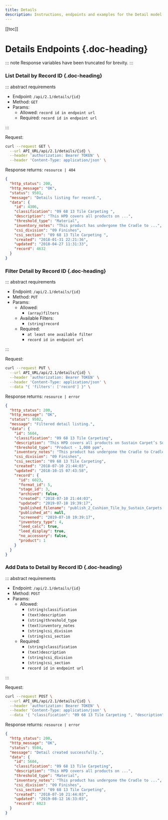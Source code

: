 ```yaml
---
title: Details
description: Instructions, endpoints and examples for the Detail model.
---
```


[[toc]]

# Details Endpoints {.doc-heading}

::: note
Response variables have been truncated for brevity.
:::

### List Detail by Record ID {.doc-heading}

::: abstract requirements

- Endpoint: `/api/2.1/details/{id}`
- Method: `GET`
- Params:
  - Allowed: `record id in endpoint url`
  - Required: `record id in endpoint url`

:::

Request:

```bash
curl --request GET \
  --url API_URL/api/2.1/details/{id} \
  --header 'authorization: Bearer TOKEN' \
  --header 'Content-Type: application/json' \
```

Response returns: `resource | 404`

```json
{
  "http_status": 200,
  "http_message": "OK",
  "status": 9501,
  "message": "Details listing for record.",
  "data": {
    "id": 4306,
    "classification": "09 68 13 Tile Carpeting ",
    "description": "This HPD covers all products on ...",
    "threshold_type": "Material",
    "inventory_notes": "This product has undergone the Cradle to ...",
    "csi_division": "09 Finishes",
    "csi_section": "09 68 13 Tile Carpeting ",
    "created": "2018-01-31 22:21:36",
    "updated": "2018-04-27 11:31:33",
    "record": 4632
  }
}
```

### Filter Detail by Record ID {.doc-heading}

::: abstract requirements

- Endpoint: `/api/2.1/details/{id}`
- Method: `PUT`
- Params:
  - Allowed:
    - `(array)filters`
  - Available Filters:
    - `(string)record`
  - Required:
    - `at least one available filter`
    - `record id in endpoint url`

:::

Request:

```bash
curl --request PUT \
  --url API_URL/api/2.1/details/{id} \
  --header 'authorization: Bearer TOKEN' \
  --header 'Content-Type: application/json' \
  --data "{ 'filters': ['record'] }" \
```

Response returns: `resource | error`

```json hl_lines="16"
{
  "http_status": 200,
  "http_message": "OK",
  "status": 9502,
  "message": "Filtered detail listing.",
  "data": {
    "id": 5604,
    "classification": "09 68 13 Tile Carpeting",
    "description": "This HPD covers all products on Sustain Carpet’s Sustain® Cushion Tile. Products construction includes Nylon 6,6 face fiber, thermoplastic laminate, polyurethane cushion and Sustain® scrim.",
    "threshold_type": "Product - 1,000 ppm",
    "inventory_notes": "This product has undergone the Cradle to Cradle Certification™ material health evaluation and has achieved Silver level certification. The assessment is\r\nconducted by an accredited assessor with expertise in toxicology and chemistry. Companies pursuing certification commit to phasing out problematic\r\ningredients that have been identified. The material health score indicates how much progress has been made in optimizing the product. Sustain’s standard\r\nbroadloom, High PerformancePC, and tile products, Sustain Hardback and Sustain Cushion, have both been certified at the Silver Level under version\r\n2. Beauty. Service. Quality. Partnership. For over 30 years, these tenants have driven SustainCarpets - California's largest carpet design and manufacturing\r\ncorporation. Our award-winning broadloom, carpet tile and area rug products exude high performance and have earned superior Textile Appearance\r\nRetention Ratings (TARR), Cradle to Cradle, Green Label Plus certification and NSF-140 Gold certifications. SustainCarpets manufactures in a LEED for Existing\r\nBuildings Gold Certified facility and is a multi-year recipient of the GSA Evergreen Award. This products is Living Building Challenge Red List Free.",
    "csi_division": "09 Finishes",
    "csi_section": "09 68 13 Tile Carpeting",
    "created": "2018-07-10 21:44:03",
    "updated": "2018-10-15 07:43:58",
    "record": {
      "id": 6023,
      "format_id": 5,
      "stage_id": 3,
      "archived": false,
      "created": "2018-07-10 21:44:03",
      "updated": "2019-07-10 19:39:17",
      "published_filename": "publish_2_Cushion_Tile_by_Sustain_Carpets.pdf",
      "published_at": null,
      "screened": "2019-07-10 19:39:17",
      "inventory_type": 4,
      "leed_calc": true,
      "leed_display": true,
      "no_accessory": false,
      "product": 1
    }
  }
}
```

### Add Data to Detail by Record ID {.doc-heading}

::: abstract requirements

- Endpoint: `/api/2.1/details/{id}`
- Method: `POST`
- Params:
  - Allowed:
    - `(string)classification`
    - `(text)description`
    - `(string)threshold_type`
    - `(text)inventory_notes`
    - `(string)csi_division`
    - `(string)csi_section`
  - Required:
    - `(string)classification`
    - `(text)description`
    - `(string)csi_division`
    - `(string)csi_section`
    - `record id in endpoint url`

:::

Request:

```bash
curl --request POST \
  --url API_URL/api/2.1/details/{id} \
  --header 'authorization: Bearer TOKEN' \
  --header 'Content-Type: application/json' \
  --data '{ "classification": "09 68 13 Tile Carpeting ", "description": "This HPD covers all products on ...", "threshold_type": "Material", "inventory_notes": "This product has undergone the Cradle to ...", "csi_division": "09 Finishes", "csi_section": "09 68 13 Tile Carpeting" }' \
```

Response returns: `resource | error`

```json
{
  "http_status": 200,
  "http_message": "OK",
  "status": 9504,
  "message": "Detail created successfully.",
  "data": {
    "id": 5604,
    "classification": "09 68 13 Tile Carpeting",
    "description": "This HPD covers all products on ...",
    "threshold_type": "Material",
    "inventory_notes": "This product has undergone the Cradle to ...",
    "csi_division": "09 Finishes",
    "csi_section": "09 68 13 Tile Carpeting",
    "created": "2018-07-10 21:44:03",
    "updated": "2019-08-12 16:33:03",
    "record": 6023
  }
}
```
